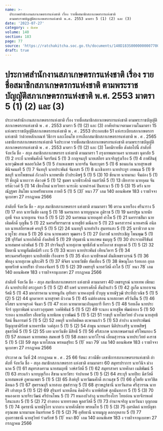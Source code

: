 ```yaml
---
name: >-
  ประกาศสำนักงานสภาเกษตรกรแห่งชาติ เรื่อง รายชื่อสมาชิกสภาเกษตรกรแห่งชาติ
  ตามพระราชบัญญัติสภาเกษตรกรแห่งชาติ พ.ศ. 2553 มาตรา 5 (1) (2) และ (3)
date: '2023-07-27'
category: ง พิเศษ
volume: 140
section: 183
page: 77
source: 'https://ratchakitcha.soc.go.th/documents/140D183S0000000007700.pdf'
draft: true
---
```


# ประกาศสำนักงานสภาเกษตรกรแห่งชาติ เรื่อง รายชื่อสมาชิกสภาเกษตรกรแห่งชาติ ตามพระราชบัญญัติสภาเกษตรกรแห่งชาติ พ.ศ. 2553 มาตรา 5 (1) (2) และ (3)

ประกาศสํานักงานสภาเกษตรกรแห่งชาติ เรื่อง รายชื่อสมาชิกสภาเกษตรกรแห่งชาติ ตามพระราชบัญญัติสภาเกษตรกรแห่งชาติ พ . ศ . 2553 มาตรา 5 (1) (2) และ (3) อาศัยอํานาจตามความในมาตรา 15 แห่งพระราชบัญญัติสภาเกษตรกรแห่งชาติ พ . ศ . 2553 ประกอบข้อ 51 แห่งระเบียบสภาเกษตรกรแห่งชาติ ว่าด้วยหลักเกณฑ์ วิธีการ และเงื่อนไข การเลือกสมาชิกสภาเกษตรกรแห่งชาติ พ . ศ . 2565 เลขาธิการสภาเกษตรกรแห่งชาติ จึงประกาศ รายชื่อสมาชิกสภาเกษตรกรแห่งชาติ ตามพระราชบัญญัติสภาเกษตรกรแห่งชาติ พ . ศ . 2553 มาตรา 5 (1) (2) และ (3) โดยมีรายชื่อ ดังต่อไปนี้ ลําดับที่ จังหวัด ชื่อ - สกุล สมาชิกสภาเกษตรกร แห่งชาติ ตามมาตรา 1 กรุงเทพมหานคร นายเดชา นุตาลัย 5 (1) 2 กระบี่ นายพันศักดิ์ จิตรรัตน์ 5 (1) 3 กาญจนบุรี นายเสถียร มาเจริญรุ่งเรือง 5 (1) 4 กาฬสินธุ์ นายวุฒิพงษ์ พลอยวิเลิศ 5 (1) 5 กําแพงเพชร นายจรัน จันทะบุตร 5 (1) 6 ขอนแก่น นายสุรพงษ์ พินิจมนตรี 5 (1) 7 จันทบุรี นายประพันธ์ จันทสร 5 (1) 8 ฉะเชิงเทรา นายประยูร เทพนม 5 (1) 9 ชลบุรี นายไพชยนต์ กังวลกิจ นายพรชัย บัวประดิษฐ์ 5 (1) 5 (3) 10 ชัยนาท นายมานะ จั่นผ่อง 5 (1) 11 ชัยภูมิ นายถาวร คัดวงษ์ 5 (1) 12 ชุมพร นายธีระศักดิ์ ยมสวัสดิ์ 5 (1) 13 เชียงราย นายอุดม จันทร์ต๊ะวงศ์ 5 (1) 14 เชียงใหม่ นายวิทยา นาระต๊ะ นายดํารงค์ ปินทะนา 5 (1) 5 (3) 15 ตรัง นายณัฏฐพร สินไชย นายศรัทธาเทพ กาหยี 5 (1) 5 (3) ้ หนา 77 ่ เลม 140 ตอนพิเศษ 183 ง ราชกิจจานุเบกษา 27 กรกฎาคม 2566

ลําดับที่ จังหวัด ชื่อ - สกุล สมาชิกสภาเกษตรกร แห่งชาติ ตามมาตรา 16 ตราด นายเรือง ศรีนาราง 5 (1) 17 ตาก นายวันชัย เฉยชู 5 (1) 18 นครนายก นายบุญนาค ภูมิราช 5 (1) 19 นครปฐม นายนัยฤทธิ์ จําเล นายอุเทน จําเล 5 (1) 5 (2) 20 นครพนม นายอดุลย์ คําไพ 5 (1) 21 นครราชสีมา นายเติมศักดิ์ บุญชื่น 5 (1) 22 นครศรีธรรมราช นายสุธีย์ มณีฉาย 5 (1) 23 นครสวรรค์ นายเศรณี อนิลบล นายเสถียรพงษ์ ครบุรี 5 (1) 5 (2) 24 นนทบุรี นายสําเริง สุนทรแสง 5 (1) 25 นราธิวาส นายแวยูโซะ สาแม 5 (1) 26 น่าน นายพงศกร พุฒตรง 5 (1) 27 บึงกาฬ นายประเชิญ โพนพุฒ 5 (1) 28 บุรีรัมย์ นายอภิศักดิ์ อังคสิทธิ์ 5 (1) 29 ปทุมธานี นายเกษม ชมบุญ 5 (1) 30 ประจวบคีรีขันธ์ นายสมยศ เผ่าพันธ์ 5 (1) 31 ปราจีนบุรี นายสุภาพ พุทธิสังข์ นายโอภาส ชาญยงค์ 5 (1) 5 (2) 32 ปัตตานี นายมูฮัมมัดนัสรี เงาะ 5 (1) 33 พะเยา นายประพันธ์ เทียนวิหาร 5 (1) 34 พระนครศรีอยุธยา นายสิงห์ชัย เรืองขจร 5 (1) 35 พังงา นายธีรพงศ์ ตันติเพชราภรณ์ 5 (1) 36 พัทลุง นายสุภาพ มุสิกะศิริ 5 (1) 37 พิจิตร นายธวัชชัย ทัดเที่ยง 5 (1) 38 พิษณุโลก ร้อยเอก อุบล พุทธรักษ์ นายปรีชา บัวทองจันทร์ 5 (1) 5 (2) 39 เพชรบุรี นายสวัสดิ์ คําใส 5 (1) ้ หนา 78 ่ เลม 140 ตอนพิเศษ 183 ง ราชกิจจานุเบกษา 27 กรกฎาคม 2566

ลําดับที่ จังหวัด ชื่อ - สกุล สมาชิกสภาเกษตรกร แห่งชาติ ตามมาตรา 40 เพชรบูรณ์ นายเทพ เพียมะลัง นายประทีป ตระกูลสา 5 (1) 5 (2) 41 แพร่ นายทรงศักดิ์ สันป่าแก้ว 5 (1) 42 ภูเก็ต นายอาเจน รัศมี 5 (1) 43 มหาสารคาม นายหนูกัน อุทัยสา นายคงฤทธิ์ บัวบุญ นายณัฐวุฒิ ประทีปะวณิช 5 (1) 5 (2) 5 (2) 44 มุกดาหาร นายสุรพร ผิวงาม 5 (1) 45 แม่ฮ่องสอน นายสถาพร ศรีวันชื่น 5 (1) 46 ยโสธร นายจตุรงค์ จันมา 5 (1) 47 ยะลา นายมาหามะอับดุลบารี ยือรา 5 (1) 48 ร้อยเอ็ด นายประจักร์ บุญกาพิมพ์ นางสาวอุทุมพร วงศ์พิพันธ์ 5 (1) 5 (2) 49 ระนอง นายสุชีพ พัฒน์ทอง 5 (1) 50 ระยอง นายเสถียร เสือขวัญ นายพิภพ ยุวาพัฒน์ 5 (1) 5 (2) 51 ราชบุรี นายไชยวิทย์ บัวงาม นายสุทธิรัตน์ ชื่นอารมย์ 5 (1) 5 (2) 52 ลพบุรี นายกิตติพล ตะพานแก้ว 5 (1) 53 ลําปาง นายประพัฒน์ ปัญญาชาติรักษ์ นายครรชิต วงศ์สุภา 5 (1) 5 (2) 54 ลําพูน นายนคร นิติประเสริฐ นายพสิษฐ์ สุขสวัสดิ์ 5 (1) 5 (2) 55 เลย นายวันชัย มีสิทธิ์ 5 (1) 56 ศรีสะเกษ นายเกษมศานต์ ศรีโพนทอง 5 (1) 57 สกลนคร นายทศพล สมพงษ์ 5 (1) 58 สงขลา นายวิโรจน์ เอี่ยมสุวรรณ นายประวิทย์ คงราช 5 (1) 5 (3) 59 สตูล นายโสภณ พรหมสุริยะ 5 (1) ้ หนา 79 ่ เลม 140 ตอนพิเศษ 183 ง ราชกิจจานุเบกษา 27 กรกฎาคม 2566

ประกาศ ณ วันที่ 24 กรกฎาคม พ . ศ . 25 66 รัตนะ สวามีชัย เลขาธิการสภาเกษตรกรแห่งชาติ ลําดับที่ จังหวัด ชื่อ - สกุล สมาชิกสภาเกษตรกร แห่งชาติ ตามมาตรา 60 สมุทรปราการ นายวินิจ ม่วงนาค 5 (1) 61 สมุทรสงคราม นายสมฤทธิ์ วงษ์สวัสดิ์ 5 (1) 62 สมุทรสาคร นายศักดา เนติพัฒน์ 5 (1) 63 สระแก้ว นายบุญเรือง สีขาม นายวัชระ จําปาเทศ 5 (1) 5 (2) 64 สระบุรี นายปิยะ มีสวัสดิ์ นายสมพงษ์ ภูพานเพชร 5 (1) 5 (3) 65 สิงห์บุรี นายวัฒนศักดิ์ สงวนสุข 5 (1) 66 สุโขทัย นายวิชิต ดีหนอ 5 (1) 67 สุพรรณบุรี นายสงบ สุขสําราญ 5 (1) 68 สุราษฎร์ธานี นายวันสาด ศรีสุวรรณ นายศิริ เฮ่าสกุล 5 (1) 5 (2) 69 สุรินทร์ นายเดือน คิดดีจริง นายพิทักษ์ สุภนันทการ 5 (1) 5 (3) 70 หนองคาย นายจีระวัฒน์ ศรีบ้านโพน 5 (1) 71 หนองบัวลําภู นายเกรียงไกร ไทยอ่อน นายจักรพงศ์ โสนะแสง 5 (1) 5 (2) 72 อ่างทอง นายทรงพล พูลสวัสดิ์ 5 (1) 73 อํานาจเจริญ นายวันนา บุญกลม 5 (1) 74 อุดรธานี นายนัฐไกร นากลาง นายศักดิ์ชาย พรหมโท 5 (1) 5 (3) 75 อุตรดิตถ์ นายบัญชา อรุณเขต นายมานพ อินทร์เทศ 5 (1) 5 (2) 76 อุทัยธานี นายมนูญ ดอกกุหลาบ 5 (1) 77 อุบลราชธานี นายสุวิทย์ ร่วมรักษ์ 5 (1) ้ หนา 80 ่ เลม 140 ตอนพิเศษ 183 ง ราชกิจจานุเบกษา 27 กรกฎาคม 2566
